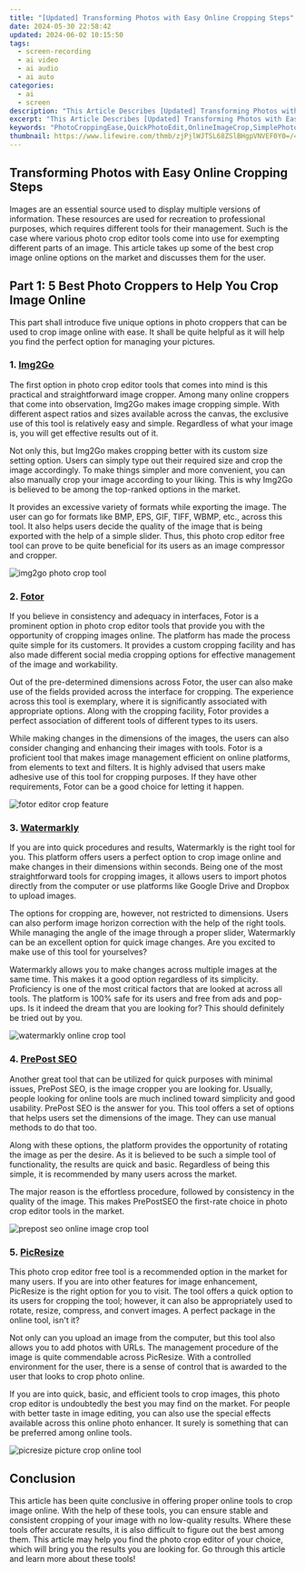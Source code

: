 ```yaml
---
title: "[Updated] Transforming Photos with Easy Online Cropping Steps"
date: 2024-05-30 22:58:42
updated: 2024-06-02 10:15:50
tags: 
  - screen-recording
  - ai video
  - ai audio
  - ai auto
categories: 
  - ai
  - screen
description: "This Article Describes [Updated] Transforming Photos with Easy Online Cropping Steps"
excerpt: "This Article Describes [Updated] Transforming Photos with Easy Online Cropping Steps"
keywords: "PhotoCroppingEase,QuickPhotoEdit,OnlineImageCrop,SimplePhotoTuneUp,CropPhotosOnline,EasyImageTrim,FastPhotoResize"
thumbnail: https://www.lifewire.com/thmb/zjPjlWJTSL68ZSlBHgpVNVEF0Y0=/400x300/filters:no_upscale():max_bytes(150000):strip_icc():format(webp)/free-disk-partition-software-tools-2624950-fad3ccc557d34ed89d53eff7538f5fdb.png
---
```


## Transforming Photos with Easy Online Cropping Steps

Images are an essential source used to display multiple versions of information. These resources are used for recreation to professional purposes, which requires different tools for their management. Such is the case where various photo crop editor tools come into use for exempting different parts of an image. This article takes up some of the best crop image online options on the market and discusses them for the user.

## Part 1: 5 Best Photo Croppers to Help You Crop Image Online

This part shall introduce five unique options in photo croppers that can be used to crop image online with ease. It shall be quite helpful as it will help you find the perfect option for managing your pictures.

### 1\. [Img2Go](https://www.img2go.com/crop-image)

The first option in photo crop editor tools that comes into mind is this practical and straightforward image cropper. Among many online croppers that come into observation, Img2Go makes image cropping simple. With different aspect ratios and sizes available across the canvas, the exclusive use of this tool is relatively easy and simple. Regardless of what your image is, you will get effective results out of it.

Not only this, but Img2Go makes cropping better with its custom size setting option. Users can simply type out their required size and crop the image accordingly. To make things simpler and more convenient, you can also manually crop your image according to your liking. This is why Img2Go is believed to be among the top-ranked options in the market.

It provides an excessive variety of formats while exporting the image. The user can go for formats like BMP, EPS, GIF, TIFF, WBMP, etc., across this tool. It also helps users decide the quality of the image that is being exported with the help of a simple slider. Thus, this photo crop editor free tool can prove to be quite beneficial for its users as an image compressor and cropper.

![img2go photo crop tool](https://images.wondershare.com/filmora/article-images/2022/crop-image-online-1.jpg)

### 2\. [Fotor](https://www.fotor.com/features/crop)

If you believe in consistency and adequacy in interfaces, Fotor is a prominent option in photo crop editor tools that provide you with the opportunity of cropping images online. The platform has made the process quite simple for its customers. It provides a custom cropping facility and has also made different social media cropping options for effective management of the image and workability.

Out of the pre-determined dimensions across Fotor, the user can also make use of the fields provided across the interface for cropping. The experience across this tool is exemplary, where it is significantly associated with appropriate options. Along with the cropping facility, Fotor provides a perfect association of different tools of different types to its users.

While making changes in the dimensions of the images, the users can also consider changing and enhancing their images with tools. Fotor is a proficient tool that makes image management efficient on online platforms, from elements to text and filters. It is highly advised that users make adhesive use of this tool for cropping purposes. If they have other requirements, Fotor can be a good choice for letting it happen.

![fotor editor crop feature](https://images.wondershare.com/filmora/article-images/2022/crop-image-online-2.jpg)

### 3\. [Watermarkly](https://watermarkly.com/crop-photo/)

If you are into quick procedures and results, Watermarkly is the right tool for you. This platform offers users a perfect option to crop image online and make changes in their dimensions within seconds. Being one of the most straightforward tools for cropping images, it allows users to import photos directly from the computer or use platforms like Google Drive and Dropbox to upload images.

The options for cropping are, however, not restricted to dimensions. Users can also perform image horizon correction with the help of the right tools. While managing the angle of the image through a proper slider, Watermarkly can be an excellent option for quick image changes. Are you excited to make use of this tool for yourselves?

Watermarkly allows you to make changes across multiple images at the same time. This makes it a good option regardless of its simplicity. Proficiency is one of the most critical factors that are looked at across all tools. The platform is 100% safe for its users and free from ads and pop-ups. Is it indeed the dream that you are looking for? This should definitely be tried out by you.

![ watermarkly online crop tool](https://images.wondershare.com/filmora/article-images/2022/crop-image-online-3.jpg)

### 4\. [PrePost SEO](https://www.prepostseo.com/crop-image-online)

Another great tool that can be utilized for quick purposes with minimal issues, PrePost SEO, is the image cropper you are looking for. Usually, people looking for online tools are much inclined toward simplicity and good usability. PrePost SEO is the answer for you. This tool offers a set of options that helps users set the dimensions of the image. They can use manual methods to do that too.

Along with these options, the platform provides the opportunity of rotating the image as per the desire. As it is believed to be such a simple tool of functionality, the results are quick and basic. Regardless of being this simple, it is recommended by many users across the market.

The major reason is the effortless procedure, followed by consistency in the quality of the image. This makes PrePostSEO the first-rate choice in photo crop editor tools in the market.

![prepost seo online image crop tool](https://images.wondershare.com/filmora/article-images/2022/crop-image-online-4.jpg)

### 5\. [PicResize](https://picresize.com/)

This photo crop editor free tool is a recommended option in the market for many users. If you are into other features for image enhancement, PicResize is the right option for you to visit. The tool offers a quick option to its users for cropping the tool; however, it can also be appropriately used to rotate, resize, compress, and convert images. A perfect package in the online tool, isn't it?

Not only can you upload an image from the computer, but this tool also allows you to add photos with URLs. The management procedure of the image is quite commendable across PicResize. With a controlled environment for the user, there is a sense of control that is awarded to the user that looks to crop photo online.

If you are into quick, basic, and efficient tools to crop images, this photo crop editor is undoubtedly the best you may find on the market. For people with better taste in image editing, you can also use the special effects available across this online photo enhancer. It surely is something that can be preferred among online tools.

![picresize picture crop online tool](https://images.wondershare.com/filmora/article-images/2022/crop-image-online-5.jpg)

## Conclusion

This article has been quite conclusive in offering proper online tools to crop image online. With the help of these tools, you can ensure stable and consistent cropping of your image with no low-quality results. Where these tools offer accurate results, it is also difficult to figure out the best among them. This article may help you find the photo crop editor of your choice, which will bring you the results you are looking for. Go through this article and learn more about these tools!

<ins class="adsbygoogle"
     style="display:block"
     data-ad-format="autorelaxed"
     data-ad-client="ca-pub-7571918770474297"
     data-ad-slot="1223367746"></ins>

<ins class="adsbygoogle"
     style="display:block"
     data-ad-format="autorelaxed"
     data-ad-client="ca-pub-7571918770474297"
     data-ad-slot="1223367746"></ins>



<ins class="adsbygoogle"
     style="display:block"
     data-ad-client="ca-pub-7571918770474297"
     data-ad-slot="8358498916"
     data-ad-format="auto"
     data-full-width-responsive="true"></ins>


